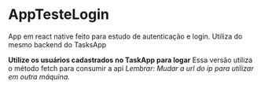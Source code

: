 # AppTesteLogin
App em react native feito para estudo de autenticação e login. Utiliza do mesmo backend do TasksApp

<b>Utilize os usuários cadastrados no TaskApp para logar</b>
  Essa versão utiliza o método fetch para consumir a api
  *Lembrar: Mudar a url do ip para utilizar em outra máquina.*
